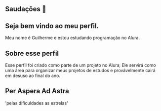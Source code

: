 ## Saudações 👋
## Seja bem vindo ao meu perfil.

Meu nome é Guilherme
e estou estudando programação no Alura.

## Sobre esse perfil

Esse perfil foi criado como parte de um projeto no Alura;
Ele servirá como uma área para organizar meus projetos de estudos
e provávelmente cairá em desuso ao final do ano.

## Per Aspera Ad Astra
'pelas dificuldades as estrelas'

<!--
**guife1106/guife1106** is a ✨ _special_ ✨ repository because its `README.md` (this file) appears on your GitHub profile.

Here are some ideas to get you started:

- 🔭 I’m currently working on ...
- 🌱 I’m currently learning ...
- 👯 I’m looking to collaborate on ...
- 🤔 I’m looking for help with ...
- 💬 Ask me about ...
- 📫 How to reach me: ...
- 😄 Pronouns: ...
- ⚡ Fun fact: ...
-->
